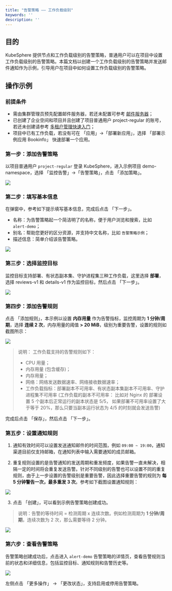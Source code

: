 ```yaml
---
title: "告警策略 —— 工作负载级别"
keywords: ''
description: ''
---
```


## 目的

KubeSphere 提供节点和工作负载级别的告警策略，普通用户可以在项目中设置工作负载级别的告警策略。本篇文档以创建一个工作负载级别的告警策略并发送邮件通知作为示例，引导用户在项目中如何设置工作负载级别的告警策略。

## 操作示例

### 前提条件

- 需由集群管理员预先配置邮件服务器，若还未配置可参考 [邮件服务器](../../platform-settings/email-server)；
- 已创建了企业空间和项目并且创建了项目普通用户 project-regular 的账号，若还未创建请参考 [多租户管理快速入门](../../quick-start/admin-quick-start)；
- 项目中已有工作负载，若没有可在 「应用」→「部署新应用」，选择 「部署示例应用 Bookinfo」 快速部署一个应用。

<!-- <video controls="controls" style="width: 100% !important; height: auto !important;">
  <source type="video/mp4" src="https://kubesphere-docs.pek3b.qingstor.com/video/kubesphere%20%E5%91%8A%E8%AD%A6.mov">
</video> -->

### 第一步：添加告警策略

以项目普通用户 `project-regular` 登录 KubeSphere，进入示例项目 demo-namespace，选择 「监控告警」→「告警策略」，点击 「添加策略」。

![](https://pek3b.qingstor.com/kubesphere-docs/png/20190430100932.png)

### 第二步：填写基本信息

在弹窗中，参考如下提示填写基本信息，完成后点击 「下一步」。

- 名称：为告警策略起一个简洁明了的名称，便于用户浏览和搜索，比如 `alert-demo`；
- 别名：帮助您更好的区分资源，并支持中文名称，比如 `告警策略示例`；
- 描述信息：简单介绍该告警策略。

![](https://pek3b.qingstor.com/kubesphere-docs/png/20190430101057.png)


### 第三步：选择监控目标

监控目标支持部署、有状态副本集、守护进程集三种工作负载，这里选择 **部署**，选择 reviews-v1 和 details-v1 作为监控目标，然后点击 「下一步」。

![](https://pek3b.qingstor.com/kubesphere-docs/png/20190430101829.png)

### 第四步：添加告警规则

点击 「添加规则」，本示例以设置 **内存用量** 作为告警指标，监控周期为 **1 分钟/周期**，选择 **连续 2 次**，内存用量的阈值 **> 20 MiB**，级别为重要告警，设置的规则如截图所示：

![](https://pek3b.qingstor.com/kubesphere-docs/png/20190430104015.png)

> 说明：
> 工作负载支持的告警规则如下：
> - CPU 用量；
> - 内存用量 (包含缓存)；
> - 内存用量；
> - 网络：网络发送数据速率、网络接收数据速率；
> - 工作负载指标：部署副本不可用率、有状态副本集副本不可用率、守护进程集不可用率 (工作负载的副本不可用率： 比如对 Nginx 的 部署设置 5 个副本后正常运行的副本状态是 5/5， 如果部署不可用率设置了大于等于 20%，那么只要当副本运行状态为 4/5 的时刻就会发送告警)

完成后点击 「保存」，然后点击 「下一步」。

### 第五步：设置通知规则

1. 通知有效时间可以设置发送通知邮件的时间范围，例如 `09:00 ~ 19:00`，通知渠道目前仅支持邮箱，在通知列表中输入需要通知的成员邮箱。

2. 重复规则设置的是告警通知的发送周期和重发频度，如果告警一直未解决，相隔一定的时间将会重复发送告警。针对不同级别的告警也可以设置不同的重复规则，由于上一步设置的告警级别是重要告警，因此选择重要告警的规则为 **每 5 分钟警告一次，最多重发 3 次**。参考如下截图设置通知规则：

![](https://pek3b.qingstor.com/kubesphere-docs/png/20190417182721.png)

3. 点击 「创建」，可以看到示例告警策略创建成功。

> 说明：告警的等待时间 = 检测周期 x 连续次数。例如检测周期为 **1 分钟/周期**，连续次数为 2 次，那么需要等待 2 分钟。

![](https://pek3b.qingstor.com/kubesphere-docs/png/20190430113250.png)

### 第六步：查看告警策略

告警策略创建成功后，点击进入 `alert-demo` 告警策略的详情页，查看告警规则当前的状态和详细信息，包括监控目标、通知规则和告警历史等。

![](https://pek3b.qingstor.com/kubesphere-docs/png/20190430113351.png)

左侧点击 「更多操作」 → 「更改状态」，支持启用或停用告警策略。









